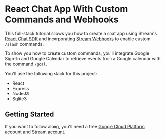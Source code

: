 # React Chat App With Custom Commands and Webhooks

This full-stack tutorial shows you how to create a chat app using Stream's [React Chat SDK](https://getstream.io/chat/sdk/react/) and incorporating [Stream Webhooks](https://getstream.io/chat/docs/react/webhooks_overview/?language=javascript) to enable custom `/slash` commands. 

To show you how to create custom commands, you'll integrate Google Sign-In and Google Calendar to retrieve events from a Google calendar with the command `/gcal`. 

You'll use the following stack for this project: 
- React 
- Express 
- NodeJS
- Sqlite3 

## Getting Started
If you want to follow along, you'll need a free [Google Cloud Platform](https://cloud.google.com/) account and [Stream](https://getstream.io/try-for-free/) account. 



